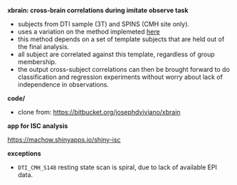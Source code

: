 **xbrain: cross-brain correlations during imitate observe task**

+ subjects from DTI sample (3T) and SPINS (CMH site only).
+ uses a variation on the method implemeted [here](http://journals.plos.org/plosone/article?id=10.1371/journal.pone.0041196)
+ this method depends on a set of template subjects that are held out of the final analysis.
+ all subject are correlated against this template, regardless of group membership.
+ the output cross-subject correlations can then be brought forward to do classification and regression experiments without worry about lack of independence in observations.

**code/**

+ clone from: https://bitbucket.org/josephdviviano/xbrain

**app for ISC analysis**

https://machow.shinyapps.io/shiny-isc

**exceptions**

+ `DTI_CMH_S148` resting state scan is spiral, due to lack of available EPI data.

